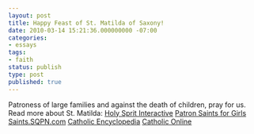 ```yaml
---
layout: post
title: Happy Feast of St. Matilda of Saxony!
date: 2010-03-14 15:21:36.000000000 -07:00
categories:
- essays
tags:
- faith
status: publish
type: post
published: true
---
```

Patroness of large families and against the death of children, pray for us.
Read more about St. Matilda:
[Holy Sprit Interactive](http://www.holyspiritinteractive.net/dailysaint/march/0314.asp)
[Patron Saints for Girls](http://saints.sqpn.com/patron-saints-for-girls-saint-matilda/)
[Saints.SQPN.com](http://saints.sqpn.com/saint-matilda-of-saxony/)
[Catholic Encyclopedia](http://www.newadvent.org/cathen/10049a.htm)
[Catholic Online](http://www.catholic.org/saints/saint.php?saint_id=307)
